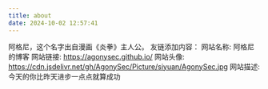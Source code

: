 ```yaml
---
title: about
date: 2024-10-02 12:57:41
---
```

阿格尼，这个名字出自漫画《炎拳》主人公。
友链添加内容：
网站名称: 阿格尼的博客
网站链接: https://agonysec.github.io/
网站头像: https://cdn.jsdelivr.net/gh/AgonySec/Picture/siyuan/AgonySec.jpg
网站描述: 今天的你比昨天进步一点点就算成功